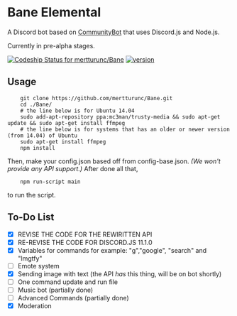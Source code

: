 Bane Elemental
=========================

A Discord bot based on [CommunityBot](https://github.com/OneMansGlory/CommunityBot) that uses Discord.js and Node.js.

Currently in pre-alpha stages.

[ ![Codeship Status for mertturunc/Bane](https://codeship.com/projects/4c86ea90-d689-0133-5867-2e9d1cff2918/status?branch=master)](https://codeship.com/projects/142773) [![version](https://img.shields.io/github/release/mertturunc/Bane.svg)](https://github.com/mertturunc/Bane/releases)

Usage
-----
        git clone https://github.com/mertturunc/Bane.git
        cd ./Bane/
        # the line below is for Ubuntu 14.04
        sudo add-apt-repository ppa:mc3man/trusty-media && sudo apt-get update && sudo apt-get install ffmpeg
        # the line below is for systems that has an older or newer version (from 14.04) of Ubuntu
        sudo apt-get install ffmpeg
        npm install

Then, make your config.json based off from config-base.json. *(We won't provide any API support.)* After done all that,

        npm run-script main

to run the script.





To-Do List
-----

- [x] REVISE THE CODE FOR THE REWIRITTEN API
- [x] RE-REVISE THE CODE FOR DISCORD.JS 11.1.0
- [x] Variables for commands for example: "g","google", "search" and "lmgtfy"
- [ ] Emote system
- [x] Sending image with text (the API *has* this thing, will be on bot shortly)
- [ ] One command update and run file
- [ ] Music bot (partially done)
- [ ] Advanced Commands (partially done)
- [x] Moderation
